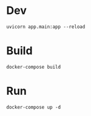 # Dev

`uvicorn app.main:app --reload`


# Build

`docker-compose build`


# Run

`docker-compose up -d`